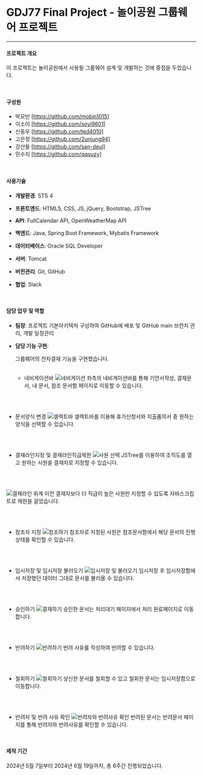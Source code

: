 # GDJ77 Final Project - 놀이공원 그룹웨어 프로젝트
---


#### 프로젝트 개요

이 프로젝트는 놀이공원에서 사용될 그룹웨어 설계 및 개발하는 것에 중점을 두었습니다.



<br/> 


#### 구성원
+ 박모빈 [https://github.com/mobin1015]
+ 이소이 [https://github.com/soyi9601]
+ 신동우 [https://github.com/ted4010]
+ 고은정 [https://github.com/2unjung94]
+ 강산들 [https://github.com/san-deul]
+ 민수지 [https://github.com/qqsuzy]



<br/> 


#### 사용기술

+ **개발환경**: STS 4

+ **프론트엔드**: HTML5, CSS, JS, jQuery, Bootstrap, JSTree

+ **API**: FullCalendar API, OpenWeatherMap API

+ **백엔드**: Java, Spring Boot Framework, Mybatis Framework

+ **데이터베이스**: Oracle SQL Developer

+ **서버**: Tomcat

+ **버전관리**: Git, GitHub

+ **협업**: Slack




<br/> 


#### 담당 업무 및 역할

+ **팀장**: 프로젝트 기본아키텍처 구성하여 GitHub에 배포 및 GitHub main 브런치 관리, 개발 일정관리

+ **담당 기능 구현**:
  
	그룹웨어의 전자결재 기능을 구현했습니다.
<br/> <br/> 

  + 네비게이션바
   ![네비게이션](https://github.com/user-attachments/assets/9147f1f3-3688-46bb-9d54-8576114e8a07)
  좌측의 네비게이션바를 통해 기안서작성, 결재문서, 내 문서, 참조 문서함 페이지로 이동할 수 있습니다.



<br/> <br/> 


  + 문서양식 변경
   ![셀렉트바](https://github.com/user-attachments/assets/ed1b95c4-c1bd-4f0d-8893-aea4d47cc7a9)
   셀렉트바를 이용해 휴가신청서와 지출품의서 중 원하는 양식을 선택할 수 있습니다.


<br/> 
<br/> 

 
  + 결재라인지정 및 결재라인직급제한
   ![사원 선택](https://github.com/user-attachments/assets/87eb6a88-da97-432c-98f1-a18e61cd3b75)
   JSTree를 이용하여 조직도를 열고 원하는 사원을 결재자로 지정할 수 있습니다.

<br/> <br/> 



    
   ![결재라인 위계](https://github.com/user-attachments/assets/49f75fd9-370c-49ce-862c-2af7f43672d9)
   이전 결재자보다 더 직급이 높은 사원만 지정할 수 있도록 자바스크립트로 제한을 걸었습니다.



<br/> <br/> 

 
  + 참조자 지정
  ![참조하기](https://github.com/user-attachments/assets/2224f9ac-fad2-4eea-b6e9-98c4e47b3d3a)
  참조자로 지정된 사원은 참조문서함에서 해당 문서의 진행 상태를 확인할 수 있습니다.


<br/> <br/> 



  + 임시저장 및 임시저장 불러오기
  ![임시저장 및 불러오기](https://github.com/user-attachments/assets/d90b0cd8-325c-48d9-96ad-24f359d8fee2)
  임시저장 후 임시저장함에서 저장했던 데이터 그대로 문서를 불러올 수 있습니다.



<br/> <br/> 

  + 승인하기
   ![결재하기](https://github.com/user-attachments/assets/1827edc8-be57-4f71-80b1-e1d6910308f6)
   승인한 문서는 처리대기 페이지에서 처리 완료페이지로 이동합니다.




<br/> <br/> 


  + 반려하기
   ![반려하기](https://github.com/user-attachments/assets/8d71a363-7c38-43d7-8b99-db49173b4645)
   번려 사유룰 작성하여 반려할 수 있습니다.



<br/> 
<br/> 


  + 철회하기
   ![철회하기](https://github.com/user-attachments/assets/48a4d3c7-1e7e-4fc9-92f4-94cd2550a01a)
   상신한 문서를 철회할 수 있고 철회한 문서는 임시저장함으로 이동합니다.


<br/> <br/> 


  + 반려자 및 반려 사유 확인
   ![반려자와 반려사유 확인](https://github.com/user-attachments/assets/ed129a68-8bed-41f5-b515-ac45c8a0697a)
   반려된 문서는 반려문서 페이지를 통해 반려자와 반려사유를 확인할 수 있습니다.


<br/> 

#### 제작 기간

2024년 5월 7일부터 2024년 6월 19일까지, 총 6주간 진행되었습니다.
